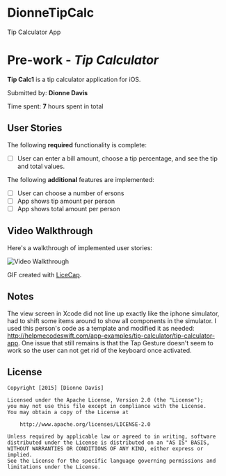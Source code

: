 # DionneTipCalc
Tip Calculator App
# Pre-work - *Tip Calculator*

**Tip Calc1** is a tip calculator application for iOS.

Submitted by: **Dionne Davis**

Time spent: **7** hours spent in total

## User Stories

The following **required** functionality is complete:
* [ ] User can enter a bill amount, choose a tip percentage, and see the tip and total values.

The following **additional** features are implemented:
- [ ] User can choose a number of ersons
- [ ] App shows tip amount per person
- [ ] App shows total amount per person

## Video Walkthrough 

Here's a walkthrough of implemented user stories:

<img src='https://cloud.githubusercontent.com/assets/16486664/12049464/4ada4036-aeb5-11e5-90d6-34480e5c0418.gif' title='Video Walkthrough' width='' alt='Video Walkthrough' />

GIF created with [LiceCap](http://www.cockos.com/licecap/).

## Notes
The view screen in Xcode did not line up exactly like the iphone simulator, had to shift some items around to show all components in the simulator. 
I used this person's code as a template and modified it as needed: http://helpmecodeswift.com/app-examples/tip-calculator/tip-calculator-app.
One issue that still remains is that the Tap Gesture doesn't seem to work so the user can not get rid of the keyboard once activated.

## License

    Copyright [2015] [Dionne Davis]

    Licensed under the Apache License, Version 2.0 (the "License");
    you may not use this file except in compliance with the License.
    You may obtain a copy of the License at

        http://www.apache.org/licenses/LICENSE-2.0

    Unless required by applicable law or agreed to in writing, software
    distributed under the License is distributed on an "AS IS" BASIS,
    WITHOUT WARRANTIES OR CONDITIONS OF ANY KIND, either express or implied.
    See the License for the specific language governing permissions and
    limitations under the License.
